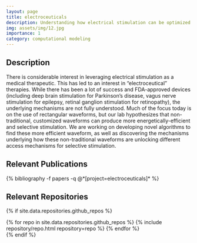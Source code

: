 ```yaml
---
layout: page
title: electroceuticals
description: Understanding how electrical stimulation can be optimized as a medical therapeutic
img: assets/img/12.jpg
importance: 1
category: computational modeling
---
```


## Description
There is considerable interest in leveraging electrical stimulation as a medical therapeutic. This has led to an interest in “electroceutical” therapies. While there has been a lot of success and FDA-approved devices (including deep brain stimulation for Parkinson’s disease, vagus nerve stimulation for epilepsy, retinal ganglion stimulation for retinopathy), the underlying mechanisms are not fully understood. Much of the focus today is on the use of rectangular waveforms, but our lab hypothesizes that non-traditional, customized waveforms can produce more energetically-efficient and selective stimulation. We are working on developing novel algorithms to find these more efficient waveform, as well as discovering the mechanisms underlying how these non-traditional waveforms are unlocking different access mechanisms for selective stimulation.

## Relevant Publications
<div class="publications">
    {% bibliography -f papers -q @*[project=electroceuticals]* %}
</div>

## Relevant Repositories
<!-- code for GitHub repositories -->
{% if site.data.repositories.github_repos %}
<div class="repositories d-flex flex-wrap flex-md-row flex-column justify-content-between align-items-center">
  {% for repo in site.data.repositories.github_repos %}
    {% include repository/repo.html repository=repo %}
  {% endfor %}
</div>
{% endif %}